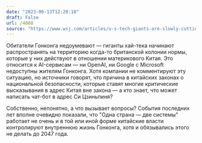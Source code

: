 ```yaml
---
date: "2023-06-13T12:20:10"
draft: False
url: /4088
source: "https://www.wsj.com/articles/u-s-tech-giants-are-slowly-cutting-off-hong-kong-internet-users-bd50cd8"
---
```


Обитатели Гонконга недоумевают — гиганты хай-тека начинают распространять на территорию когда-то британской колонии нормы, которые у них действуют в отношении материкового Китая. Это относится к AI-сервисам — ни OpenAI, ни Google c Microsoft недоступны жителям Гонконга. Хотя компании не комментируют эту ситуацию, но источники говорят, что причина в китайских законах о национальной безопасности, которые ставят многие критические высказывания в адрес Китая вне закона — а кто знает, что может написать чат-бот в адрес Си Цзиньпиня?

Собственно, непонятно, а что вызывает вопросы? События последних лет вполне очевидно показали, что "Одна страна — две системы" работает не очень и в той или иной форме китайские власти контролируют внутреннюю жизнь Гонконга, хотя и обязывались этого не делать до 2047 года.
